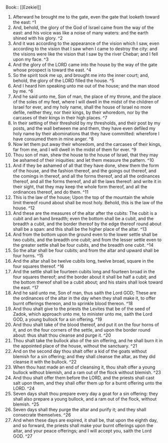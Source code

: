  Book:: [[Ezekiel]]
 1. Afterward he brought me to the gate, even the gate that looketh toward the east: ^1
 2. And, behold, the glory of the God of Israel came from the way of the east: and his voice was like a noise of many waters: and the earth shined with his glory. ^2
 3. And it was according to the appearance of the vision which I saw, even according to the vision that I saw when I came to destroy the city: and the visions were like the vision that I saw by the river Chebar; and I fell upon my face. ^3
 4. And the glory of the LORD came into the house by the way of the gate whose prospect is toward the east. ^4
 5. So the spirit took me up, and brought me into the inner court; and, behold, the glory of the LORD filled the house. ^5
 6. And I heard him speaking unto me out of the house; and the man stood by me. ^6
 7. And he said unto me, Son of man, the place of my throne, and the place of the soles of my feet, where I will dwell in the midst of the children of Israel for ever, and my holy name, shall the house of Israel no more defile, neither they, nor their kings, by their whoredom, nor by the carcases of their kings in their high places. ^7
 8. In their setting of their threshold by my thresholds, and their post by my posts, and the wall between me and them, they have even defiled my holy name by their abominations that they have committed: wherefore I have consumed them in mine anger. ^8
 9. Now let them put away their whoredom, and the carcases of their kings, far from me, and I will dwell in the midst of them for ever. ^9
 10. Thou son of man, shew the house to the house of Israel, that they may be ashamed of their iniquities: and let them measure the pattern. ^10
 11. And if they be ashamed of all that they have done, shew them the form of the house, and the fashion thereof, and the goings out thereof, and the comings in thereof, and all the forms thereof, and all the ordinances thereof, and all the forms thereof, and all the laws thereof: and write it in their sight, that they may keep the whole form thereof, and all the ordinances thereof, and do them. ^11
 12. This is the law of the house; Upon the top of the mountain the whole limit thereof round about shall be most holy. Behold, this is the law of the house. ^12
 13. And these are the measures of the altar after the cubits: The cubit is a cubit and an hand breadth; even the bottom shall be a cubit, and the breadth a cubit, and the border thereof by the edge thereof round about shall be a span: and this shall be the higher place of the altar. ^13
 14. And from the bottom upon the ground even to the lower settle shall be two cubits, and the breadth one cubit; and from the lesser settle even to the greater settle shall be four cubits, and the breadth one cubit. ^14
 15. So the altar shall be four cubits; and from the altar and upward shall be four horns. ^15
 16. And the altar shall be twelve cubits long, twelve broad, square in the four squares thereof. ^16
 17. And the settle shall be fourteen cubits long and fourteen broad in the four squares thereof; and the border about it shall be half a cubit; and the bottom thereof shall be a cubit about; and his stairs shall look toward the east. ^17
 18. And he said unto me, Son of man, thus saith the Lord GOD; These are the ordinances of the altar in the day when they shall make it, to offer burnt offerings thereon, and to sprinkle blood thereon. ^18
 19. And thou shalt give to the priests the Levites that be of the seed of Zadok, which approach unto me, to minister unto me, saith the Lord GOD, a young bullock for a sin offering. ^19
 20. And thou shalt take of the blood thereof, and put it on the four horns of it, and on the four corners of the settle, and upon the border round about: thus shalt thou cleanse and purge it. ^20
 21. Thou shalt take the bullock also of the sin offering, and he shall burn it in the appointed place of the house, without the sanctuary. ^21
 22. And on the second day thou shalt offer a kid of the goats without blemish for a sin offering; and they shall cleanse the altar, as they did cleanse it with the bullock. ^22
 23. When thou hast made an end of cleansing it, thou shalt offer a young bullock without blemish, and a ram out of the flock without blemish. ^23
 24. And thou shalt offer them before the LORD, and the priests shall cast salt upon them, and they shall offer them up for a burnt offering unto the LORD. ^24
 25. Seven days shalt thou prepare every day a goat for a sin offering: they shall also prepare a young bullock, and a ram out of the flock, without blemish. ^25
 26. Seven days shall they purge the altar and purify it; and they shall consecrate themselves. ^26
 27. And when these days are expired, it shall be, that upon the eighth day, and so forward, the priests shall make your burnt offerings upon the altar, and your peace offerings; and I will accept you, saith the Lord GOD. ^27
